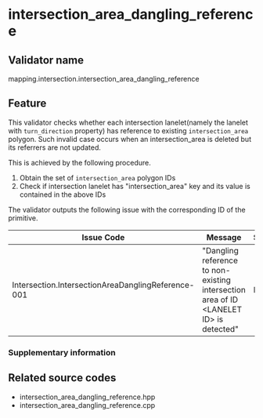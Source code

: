 # intersection_area_dangling_reference

## Validator name

mapping.intersection.intersection_area_dangling_reference

## Feature

This validator checks whether each intersection lanelet(namely the lanelet with `turn_direction` property) has reference to existing `intersection_area` polygon. Such invalid case occurs when an intersection_area is deleted but its referrers are not updated.

This is achieved by the following procedure.

1. Obtain the set of `intersection_area` polygon IDs
2. Check if intersection lanelet has "intersection_area" key and its value is contained in the above IDs

The validator outputs the following issue with the corresponding ID of the primitive.

| Issue Code                                         | Message                                                                                 | Severity | Primitive | Description                                                                                                    | Approach                                                             |
| -------------------------------------------------- | --------------------------------------------------------------------------------------- | -------- | --------- | -------------------------------------------------------------------------------------------------------------- | -------------------------------------------------------------------- |
| Intersection.IntersectionAreaDanglingReference-001 | "Dangling reference to non-existing intersection area of ID \<LANELET ID\> is detected" | Error    | Lanelet   | The reported lanelet will cause a runtime error when attempting to look up the non-existent intersection_area. | Go to the reported lanelet and delete "intersection_area" key entry. |

### Supplementary information

## Related source codes

- intersection_area_dangling_reference.hpp
- intersection_area_dangling_reference.cpp

